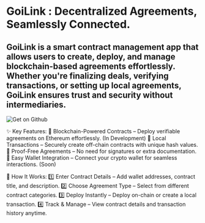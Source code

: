 # GoiLink : Decentralized Agreements, Seamlessly Connected.

## GoiLink is a smart contract management app that allows users to create, deploy, and manage blockchain-based agreements effortlessly. Whether you're finalizing deals, verifying transactions, or setting up local agreements, GoiLink ensures trust and security without intermediaries.

![Get on Github]([https://s18955.pcdn.co/wp-content/uploads/2018/02/github.png](https://raw.githubusercontent.com/Kunzisoft/Github-badge/main/get-it-on-github.png))

✨ Key Features:
🔹 Blockchain-Powered Contracts – Deploy verifiable agreements on Ethereum effortlessly. (In Development)
🔹 Local Transactions – Securely create off-chain contracts with unique hash values.
🔹 Proof-Free Agreements – No need for signatures or extra documentation.
🔹 Easy Wallet Integration – Connect your crypto wallet for seamless interactions. (Soon)

📌 How It Works:
1️⃣ Enter Contract Details – Add wallet addresses, contract title, and description.
2️⃣ Choose Agreement Type – Select from different contract categories.
3️⃣ Deploy Instantly – Deploy on-chain or create a local transaction.
4️⃣ Track & Manage – View contract details and transaction history anytime.
